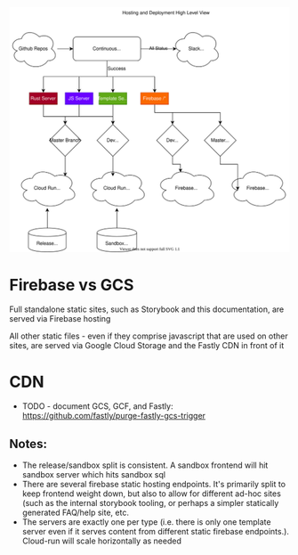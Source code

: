 <p align="center">
    <img alt="Hosting and Deployment High Level View" src="./hosting-deployment.drawio.svg">
</p>

# Firebase vs GCS

Full standalone static sites, such as Storybook and this documentation, are served via Firebase hosting

All other static files - even if they comprise javascript that are used on other sites, are served via Google Cloud Storage and the Fastly CDN in front of it

# CDN

* TODO - document GCS, GCF, and Fastly: https://github.com/fastly/purge-fastly-gcs-trigger

## Notes:

* The release/sandbox split is consistent. A sandbox frontend will hit sandbox server which hits sandbox sql
* There are several firebase static hosting endpoints. It's primarily split to keep frontend weight down, but also to allow for different ad-hoc sites (such as the internal storybook tooling, or perhaps a simpler statically generated FAQ/help site, etc.
* The servers are exactly one per type (i.e. there is only one template server even if it serves content from different static firebase endpoints.). Cloud-run will scale horizontally as needed

